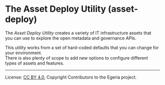 <!-- SPDX-License-Identifier: CC-BY-4.0 -->
<!-- Copyright Contributors to the Egeria project. -->


# The Asset Deploy Utility (asset-deploy)

The *Asset Deploy Utility* creates a variety of IT infrastructure assets that you can use to explore the open metadata and governance APIs.

This utility works from a set of hard-coded defaults that you can change for your environment.  
There is also plenty of scope to add new options to configure different types of assets and
features.

----
License: [CC BY 4.0](https://creativecommons.org/licenses/by/4.0/),
Copyright Contributors to the Egeria project.